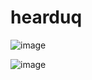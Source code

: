 # hearduq
 
![image](https://user-images.githubusercontent.com/25722000/232118077-46f2d127-aea8-46dc-b9a9-e516bd5b0699.png)

![image](https://user-images.githubusercontent.com/25722000/232118635-593efcb4-d714-4313-afdc-8ef9abeb8573.png)
